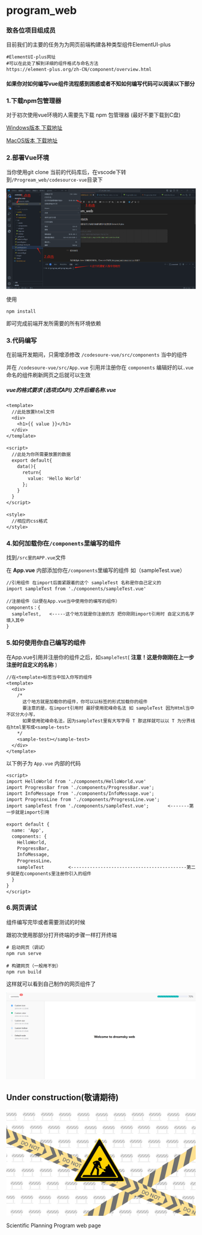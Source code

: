 # program_web

### 致各位项目组成员

目前我们的主要的任务为为网页前端构建各种类型组件ElementUI-plus

```
#ElementUI-plus网址
#可以在此处了解到详细的组件格式与命名方法
https://element-plus.org/zh-CN/component/overview.html
```

#### 如果你对如何编写vue组件流程感到困惑或者不知如何编写代码可以阅读以下部分

### 1.下载npm包管理器

对于初次使用vue环境的人需要先下载 npm 包管理器 (最好不要下载到C盘)

[Windows版本 下载地址](https://nodejs.org/dist/v22.11.0/node-v22.11.0-x64.msi)

[MacOS版本 下载地址](https://nodejs.org/dist/v22.11.0/node-v22.11.0.pkg)

### 2.部署Vue环境

当你使用git clone 当前的代码库后，在vscode下转到`/Progream_web/codesource-vue`目录下

![1731223105387](images/README/1731223105387.png)

使用

```
npm install
```

即可完成前端开发所需要的所有环境依赖

### 3.代码编写

在前端开发期间，只需增添修改  `/codesoure-vue/src/components` 当中的组件

并在 `/codesoure-vue/src/App.vue` 引用并注册你在 `components` 编辑好的以`.vue`命名的组件刷新网页之后就可以生效

##### vue的格式要求 (选项式API) 文件后缀名称.vue

```
<template>
  //此处放置html文件
  <div>
    <h1>{{ value }}</h1>
  </div>
</template>

<script>
  //此处为你所需要放置的数据
  export default{
    data(){
      return{
        value: 'Hello World'
      };
    }
  }
</script>

<style>
  //相应的css格式
</style>
```

### 4.如何加载你在`/components`里编写的组件

找到`/src里的APP.vue`文件

在 **App.vue** 内部添加你在`/components`里编写的组件 如（sampleTest.vue）

```
//引用组件 在import后面紧跟着的这个 sampleTest 名称是你自己定义的
import sampleTest from './components/sampleTest.vue'

//注册组件（以便在App.vue当中使用你的编写的组件）
components：{
  sampleTest,   <-----这个地方就是你注册的方 把你刚刚import引用时 自定义的名字填入其中
}
```

### 5.如何使用你自己编写的组件

在App.vue引用并注册你的组件之后，如`sampleTest`( **注意！这是你刚刚在上一步注册时自定义的名称** )

```
//在<template>标签当中加入你写的组件
<template>
  <div>
    /*
      这个地方就是加载你的组件，你可以以标签的形式加载你的组件
      要注意的是，在import引用时 最好使用驼峰命名法 如 sampleTest 因为Html当中不区分大小写，
      如果使用驼峰命名法，因为sampleTest里有大写字母 T 那这样就可以以 T 为分界线在html里写成<sample-test>
    */
    <sample-test></sample-test>   
  </div>
</template>
```

以下例子为 `App.vue` 内部的代码

```
<script>
import HelloWorld from './components/HelloWorld.vue'
import ProgressBar from './components/ProgressBar.vue';
import InfoMessage from './components/InfoMessage.vue';
import ProgressLine from './components/ProgressLine.vue';
import sampleTest from './components/sampleTest.vue';       <-------第一步就是import引用

export default {
  name: 'App',
  components: {
    HelloWorld,
    ProgressBar,
    InfoMessage,
    ProgressLine，
    sampleTest         <-------------------------------------------第二步就是在components里注册你引入的组件
  }
}
</script>
```

### 6.网页调试

组件编写完毕或者需要测试的时候

跟初次使用那部分打开终端的步骤一样打开终端

```
# 启动网页（调试）
npm run serve

# 构建网页（一般用不到）
npm run build
```

这样就可以看到自己制作的网页组件了

![1731223420849](images/README/1731223420849.png)

## Under construction(敬请期待)

![1729863444202](images/README/1729863444202.png)

Scientific Planning Program web page
